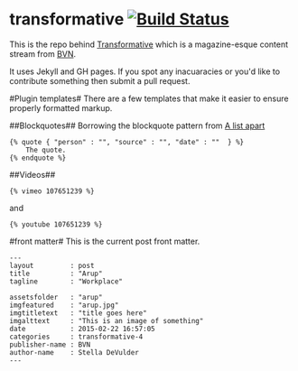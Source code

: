 # transformative [![Build Status](https://travis-ci.org/bvn-architecture/transformative.svg?branch=gh-pages)](https://travis-ci.org/bvn-architecture/transformative)

This is the repo behind [Transformative](http://bvn-architecture.github.io/transformative/) which is a magazine-esque content stream from [BVN](http:bvn.com.au).

It uses Jekyll and GH pages. If you spot any inacuaracies or you'd like to contribute something then submit a pull request.

#Plugin templates#
There are a few templates that make it easier to ensure properly formatted markup.

##Blockquotes##
Borrowing the blockquote pattern from [A list apart](http://alistapart.com/blog/post/more-thoughts-about-blockquotes-than-are-strictly-required)

```
{% quote { "person" : "", "source" : "", "date" : ""  } %}
	The quote.
{% endquote %}
```

##Videos##

```
{% vimeo 107651239 %}
```
and

```
{% youtube 107651239 %}
```

#front matter#
This is the current post front matter. 
```
---
layout         : post
title          : "Arup"
tagline        : "Workplace"

assetsfolder   : "arup"
imgfeatured    : "arup.jpg"
imgtitletext   : "title goes here"
imgalttext     : "This is an image of something"
date           : 2015-02-22 16:57:05
categories     : transformative-4
publisher-name : BVN
author-name    : Stella DeVulder
---
```